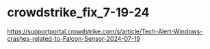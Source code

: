 # crowdstrike_fix_7-19-24
https://supportportal.crowdstrike.com/s/article/Tech-Alert-Windows-crashes-related-to-Falcon-Sensor-2024-07-19
